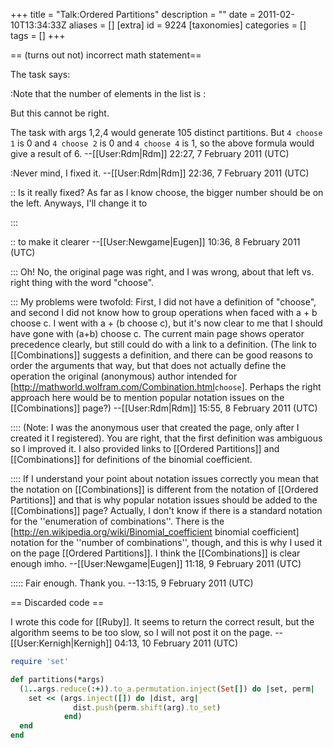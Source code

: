 +++
title = "Talk:Ordered Partitions"
description = ""
date = 2011-02-10T13:34:33Z
aliases = []
[extra]
id = 9224
[taxonomies]
categories = []
tags = []
+++

== (turns out not) incorrect math statement==

The task says:

:Note that the number of elements in the list is 
:<math>(\mathit{arg}_1+\mathit{arg}_2+...+\mathit{arg}_n\ \mathrm{choose}\ arg_1) * (\mathit{arg}_2+\mathit{arg}_3+...+\mathit{arg}_n\ \mathrm{choose}\ \mathit{arg}_2) * \ldots * (\mathit{arg}_n\ \mathrm{choose}\ \mathit{arg}_n)</math>

But this cannot be right.

The task with args 1,2,4 would generate 105 distinct partitions.  But <code>4 choose 1</code> is 0 and <code>4 choose 2</code> is 0 and <code>4 choose 4</code> is 1, so the above formula would give a result of 6.  --[[User:Rdm|Rdm]] 22:27, 7 February 2011 (UTC)

:Never mind, I fixed it.  --[[User:Rdm|Rdm]] 22:36, 7 February 2011 (UTC)

:: Is it really fixed? As far as I know choose, the bigger number should be on the left. Anyways, I'll change it to

::: <math>{\mathit{arg}_1+\mathit{arg}_2+...+\mathit{arg}_n \choose \mathit{arg}_1} \cdot {\mathit{arg}_2+\mathit{arg}_3+...+\mathit{arg}_n \choose \mathit{arg}_2} \cdot \ldots \cdot {\mathit{arg}_n \choose \mathit{arg}_n}</math>

:: to make it clearer --[[User:Newgame|Eugen]] 10:36, 8 February 2011 (UTC)

::: Oh! No, the original page was right, and I was wrong, about that left vs. right thing with the word "choose".  

::: My problems were twofold: First, I did not have a definition of "choose", and second I did not know how to group operations when faced with a + b choose c.  I went with a + (b choose c), but it's now clear to me that I should have gone with (a+b) choose c.  The current main page shows operator precedence clearly, but still could do with a link to a definition.  (The link to [[Combinations]] suggests a definition, and there can be good reasons to order the arguments that way, but that does not actually define the operation the original (anonymous) author intended for [http://mathworld.wolfram.com/Combination.html<code>choose</code>].  Perhaps the right approach here would be to mention popular notation issues on the [[Combinations]] page?)  --[[User:Rdm|Rdm]] 15:55, 8 February 2011 (UTC)

:::: (Note: I was the anonymous user that created the page, only after I created it I registered). You are right, that the first definition was ambiguous so I improved it. I also provided links to [[Ordered Partitions]] and [[Combinations]] for definitions of the binomial coefficient. 

:::: If I understand your point about notation issues correctly you mean that the notation on [[Combinations]] is different from the notation of [[Ordered Partitions]] and that is why popular notation issues should be added to the [[Combinations]] page? Actually, I don't know if there is a standard notation for the ''enumeration of combinations''. There is the [http://en.wikipedia.org/wiki/Binomial_coefficient binomial coefficient] notation for the ''number of combinations'', though, and this is why I used it on the page [[Ordered Partitions]]. I think the [[Combinations]] is clear enough imho. --[[User:Newgame|Eugen]] 11:18, 9 February 2011 (UTC)

::::: Fair enough.  Thank you.  --13:15, 9 February 2011 (UTC)

== Discarded code ==

I wrote this code for [[Ruby]]. It seems to return the correct result, but the algorithm seems to be too slow, so I will not post it on the page. --[[User:Kernigh|Kernigh]] 04:13, 10 February 2011 (UTC)


```ruby
require 'set'

def partitions(*args)
  (1..args.reduce(:+)).to_a.permutation.inject(Set[]) do |set, perm|
    set << (args.inject([]) do |dist, arg|
              dist.push(perm.shift(arg).to_set)
            end)
  end
end
```

